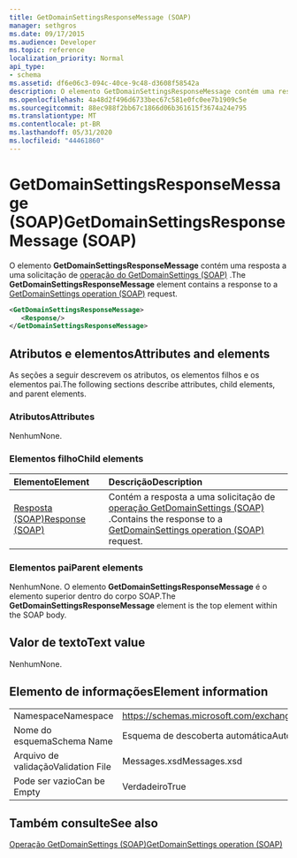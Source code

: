 ```yaml
---
title: GetDomainSettingsResponseMessage (SOAP)
manager: sethgros
ms.date: 09/17/2015
ms.audience: Developer
ms.topic: reference
localization_priority: Normal
api_type:
- schema
ms.assetid: df6e06c3-094c-40ce-9c48-d3608f58542a
description: O elemento GetDomainSettingsResponseMessage contém uma resposta a uma solicitação de operação do GetDomainSettings (SOAP).
ms.openlocfilehash: 4a48d2f496d6733bec67c581e0fc0ee7b1909c5e
ms.sourcegitcommit: 88ec988f2bb67c1866d06b361615f3674a24e795
ms.translationtype: MT
ms.contentlocale: pt-BR
ms.lasthandoff: 05/31/2020
ms.locfileid: "44461860"
---
```

# <a name="getdomainsettingsresponsemessage-soap"></a><span data-ttu-id="f3260-103">GetDomainSettingsResponseMessage (SOAP)</span><span class="sxs-lookup"><span data-stu-id="f3260-103">GetDomainSettingsResponseMessage (SOAP)</span></span>

<span data-ttu-id="f3260-104">O elemento **GetDomainSettingsResponseMessage** contém uma resposta a uma solicitação de [operação do GetDomainSettings (SOAP)](getdomainsettings-operation-soap.md) .</span><span class="sxs-lookup"><span data-stu-id="f3260-104">The **GetDomainSettingsResponseMessage** element contains a response to a [GetDomainSettings operation (SOAP)](getdomainsettings-operation-soap.md) request.</span></span> 
  
```XML
<GetDomainSettingsResponseMessage>
   <Response/>
</GetDomainSettingsResponseMessage>
```

## <a name="attributes-and-elements"></a><span data-ttu-id="f3260-105">Atributos e elementos</span><span class="sxs-lookup"><span data-stu-id="f3260-105">Attributes and elements</span></span>

<span data-ttu-id="f3260-106">As seções a seguir descrevem os atributos, os elementos filhos e os elementos pai.</span><span class="sxs-lookup"><span data-stu-id="f3260-106">The following sections describe attributes, child elements, and parent elements.</span></span>
  
### <a name="attributes"></a><span data-ttu-id="f3260-107">Atributos</span><span class="sxs-lookup"><span data-stu-id="f3260-107">Attributes</span></span>

<span data-ttu-id="f3260-108">Nenhum</span><span class="sxs-lookup"><span data-stu-id="f3260-108">None.</span></span>
  
### <a name="child-elements"></a><span data-ttu-id="f3260-109">Elementos filho</span><span class="sxs-lookup"><span data-stu-id="f3260-109">Child elements</span></span>

|<span data-ttu-id="f3260-110">**Elemento**</span><span class="sxs-lookup"><span data-stu-id="f3260-110">**Element**</span></span>|<span data-ttu-id="f3260-111">**Descrição**</span><span class="sxs-lookup"><span data-stu-id="f3260-111">**Description**</span></span>|
|:-----|:-----|
|[<span data-ttu-id="f3260-112">Resposta (SOAP)</span><span class="sxs-lookup"><span data-stu-id="f3260-112">Response (SOAP)</span></span>](response-soap.md) <br/> |<span data-ttu-id="f3260-113">Contém a resposta a uma solicitação de [operação GetDomainSettings (SOAP)](getdomainsettings-operation-soap.md) .</span><span class="sxs-lookup"><span data-stu-id="f3260-113">Contains the response to a [GetDomainSettings operation (SOAP)](getdomainsettings-operation-soap.md) request.</span></span>  <br/> |
   
### <a name="parent-elements"></a><span data-ttu-id="f3260-114">Elementos pai</span><span class="sxs-lookup"><span data-stu-id="f3260-114">Parent elements</span></span>

<span data-ttu-id="f3260-115">Nenhum</span><span class="sxs-lookup"><span data-stu-id="f3260-115">None.</span></span> <span data-ttu-id="f3260-116">O elemento **GetDomainSettingsResponseMessage** é o elemento superior dentro do corpo SOAP.</span><span class="sxs-lookup"><span data-stu-id="f3260-116">The **GetDomainSettingsResponseMessage** element is the top element within the SOAP body.</span></span> 
  
## <a name="text-value"></a><span data-ttu-id="f3260-117">Valor de texto</span><span class="sxs-lookup"><span data-stu-id="f3260-117">Text value</span></span>

<span data-ttu-id="f3260-118">Nenhum</span><span class="sxs-lookup"><span data-stu-id="f3260-118">None.</span></span>
  
## <a name="element-information"></a><span data-ttu-id="f3260-119">Elemento de informações</span><span class="sxs-lookup"><span data-stu-id="f3260-119">Element information</span></span>

|||
|:-----|:-----|
|<span data-ttu-id="f3260-120">Namespace</span><span class="sxs-lookup"><span data-stu-id="f3260-120">Namespace</span></span>  <br/> |https://schemas.microsoft.com/exchange/2010/Autodiscover  <br/> |
|<span data-ttu-id="f3260-121">Nome do esquema</span><span class="sxs-lookup"><span data-stu-id="f3260-121">Schema Name</span></span>  <br/> |<span data-ttu-id="f3260-122">Esquema de descoberta automática</span><span class="sxs-lookup"><span data-stu-id="f3260-122">Autodiscover schema</span></span>  <br/> |
|<span data-ttu-id="f3260-123">Arquivo de validação</span><span class="sxs-lookup"><span data-stu-id="f3260-123">Validation File</span></span>  <br/> |<span data-ttu-id="f3260-124">Messages.xsd</span><span class="sxs-lookup"><span data-stu-id="f3260-124">Messages.xsd</span></span>  <br/> |
|<span data-ttu-id="f3260-125">Pode ser vazio</span><span class="sxs-lookup"><span data-stu-id="f3260-125">Can be Empty</span></span>  <br/> |<span data-ttu-id="f3260-126">Verdadeiro</span><span class="sxs-lookup"><span data-stu-id="f3260-126">True</span></span>  <br/> |
   
## <a name="see-also"></a><span data-ttu-id="f3260-127">Também consulte</span><span class="sxs-lookup"><span data-stu-id="f3260-127">See also</span></span>



[<span data-ttu-id="f3260-128">Operação GetDomainSettings (SOAP)</span><span class="sxs-lookup"><span data-stu-id="f3260-128">GetDomainSettings operation (SOAP)</span></span>](getdomainsettings-operation-soap.md)

